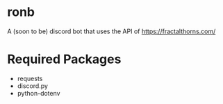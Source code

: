 # ronb
 A (soon to be) discord bot that uses the API of https://fractalthorns.com/

# Required Packages
- requests
- discord.py
- python-dotenv
